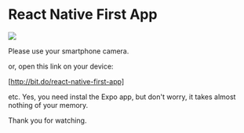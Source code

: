 # React Native First App

<image src='https://qr.expo.dev/expo-go?owner=superivaan&slug=react-native-first-app&releaseChannel=default&host=exp.host'/>

Please use your smartphone camera.

or, open this link on your device:

[http://bit.do/react-native-first-app]


etc. Yes, you need instal the Expo app, but don't worry, it takes almost nothing of your memory. 


Thank you for watching.
